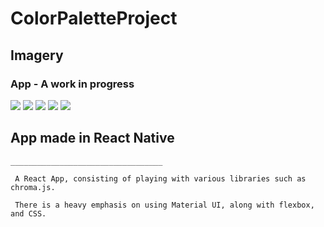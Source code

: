 # ColorPaletteProject


## Imagery

### App - A work in progress

![](https://media.giphy.com/media/WsXxS7rdFu1dy6VeHx/giphy.gif)
![](https://media.giphy.com/media/RlfCpLShOg8zSSOGzP/giphy.gif)
![](https://media.giphy.com/media/S57g4Ep9UmKe7aDl1Z/giphy.gif)
![](https://media.giphy.com/media/h6Z4z39pZEEFTwip2i/giphy.gif)
![](https://media.giphy.com/media/THOEx4LYcwjKDWCWDZ/giphy.gif)



   ## App made in React Native 

    __________________________________
    
     A React App, consisting of playing with various libraries such as chroma.js.
     
     There is a heavy emphasis on using Material UI, along with flexbox, and CSS.
     
     
&nbsp;
&nbsp;
&nbsp;
&nbsp;


    
